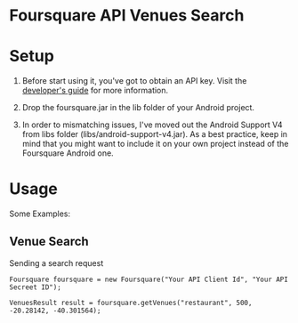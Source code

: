 Foursquare API Venues Search
=========================



Setup
=====

1) Before start using it, you've got to obtain an API key.  Visit the <a href="https://developer.foursquare.com/">developer's guide</a> for more information.

2) Drop the foursquare.jar in the lib folder of your Android project.

3) In order to mismatching issues, I've moved out the Android Support V4 from libs folder (libs/android-support-v4.jar). As a best practice, keep in mind that you might want to include it on your own project instead of the Foursquare Android one.

Usage
=====

Some Examples:

Venue Search
------------

Sending a search request

    Foursquare foursquare = new Foursquare("Your API Client Id", "Your API Secreet ID");
    
    VenuesResult result = foursquare.getVenues("restaurant", 500, -20.28142, -40.301564);
    
